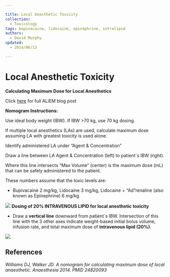 ```yaml
---

title: Local Anesthetic Toxicity
collection:
  - Toxicology
tags: bupivacaine, lidocaine, epinephrine, intralipid
authors:
  - David Murphy
updated:
  - 2014/06/13

---
```


# Local Anesthetic Toxicity

**Calculating Maximum Dose for Local Anesthetics**

Click [here](http://academiclifeinem.com/pv-card-local-anesthetic-toxicity-calculations/) for full ALiEM blog post

**Nomogram Instructions:**

Use ideal body weight (IBW). If IBW &gt;70 kg, use 70 kg dosing.

If multiple local anesthetics (LAs) are used, calculate maximum dose assuming LA with greatest toxicity is used alone.

Identify administered LA under “Agent & Concentration”

Draw a line between LA Agent & Concentration (left) to patient´s IBW (right).

Where this line intersects “Max Volume” (center) is the maximum dose (mL) that can be safely administered to the patient.

These numbers assume that the toxic levels are:

-   <span class="drug">Bupivacaine</span> 2 mg/kg, <span class="drug">Lidocaine</span> 3 mg/kg, <span class="drug">Lidocaine</span> + “Ad”renaline (also known as <span class="drug">Epinephrine</span>) 6 mg/kg

![](https://d2p53dh3qxfm0x.cloudfront.net/uploads/img/1jy/6/g/539f7d9ad7ae28220470302e/539f7d9ad7ae28220470302f.640.png)
**Dosing of 20% INTRAVENOUS LIPID for local anesthetic toxicity**

-   Draw a **vertical line** downward from patient´s IBW. Intersection of this line with the 3 other axes indicate weight-based initial bolus volume, infusion rate, and total maximum dose of **<span class="drug">intravenous lipid (20%)</span>**.

![](https://d2p53dh3qxfm0x.cloudfront.net/uploads/img/1jy/6/g/539f7e9ad7ae28220470307a/539f7e9ad7ae28220470307b.640.png)

## References

*Williams DJ, Walker JD. A nomogram for calculating maximum dose of local anaesthetic. Anaesthesia 2014. PMID 24820093*
